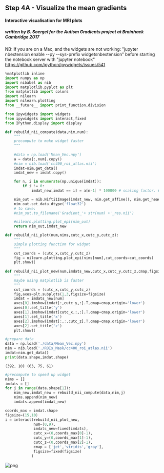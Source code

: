 
## Step 4A - Visualize the mean gradients

#### Interactive visualisation for MRI plots

#####  written by B. Soergel for the Autism Gradients project at Brainhack Cambridge 2017

NB: If you are on a Mac, and the widgets are not working:
"jupyter nbextension enable --py --sys-prefix widgetsnbextension"
before starting the notebook server with "jupyter notebook"
https://github.com/ipython/ipywidgets/issues/541


```python
%matplotlib inline
import numpy as np
import nibabel as nib
import matplotlib.pyplot as plt
from matplotlib import colors
import nilearn
import nilearn.plotting
from __future__ import print_function,division
```


```python
from ipywidgets import widgets
from ipywidgets import interact,fixed
from IPython.display import display
```


```python
def rebuild_nii_compute(data,nim,num):
    """
    precompute to make widget faster
    """
    
    #data = np.load('Mean_Vec.npy')
    a = data[:,num].copy()
    #nim = nib.load('cc400_roi_atlas.nii')
    imdat=nim.get_data()
    imdat_new = imdat.copy()

    for n, i in enumerate(np.unique(imdat)):
        if i != 0:
            imdat_new[imdat == i] = a[n-1] * 100000 # scaling factor. Could also try to get float values in nifti...

    nim_out = nib.Nifti1Image(imdat_new, nim.get_affine(), nim.get_header())
    nim_out.set_data_dtype('float32')
    # to save:
    #nim_out.to_filename('Gradient_'+ str(num) +'_res.nii')

    #nilearn.plotting.plot_epi(nim_out)
    return nim_out,imdat_new

def rebuild_nii_plot(num,nims,cutc_x,cutc_y,cutc_z):
    """
    simple plotting function for widget
    """
    cut_coords = (cutc_x,cutc_y,cutc_z)
    fig = nilearn.plotting.plot_epi(nims[num],cut_coords=cut_coords)
    plt.show()
    
def rebuild_nii_plot_new(num,imdats_new,cutc_x,cutc_y,cutc_z,cmap,figsize):
    """
    maybe using matplotlib is faster
    """
    cut_coords = (cutc_x,cutc_y,cutc_z)
    fig,axes=plt.subplots(1,3,figsize=figsize)
    imdat = imdats_new[num]
    axes[0].imshow(imdat[:,cutc_y,:].T,cmap=cmap,origin='lower')
    axes[0].set_title('y')
    axes[1].imshow(imdat[cutc_x,:,:].T,cmap=cmap,origin='lower')
    axes[1].set_title('x')
    axes[2].imshow(imdat[:,:,cutc_z].T,cmap=cmap,origin='lower')
    axes[2].set_title('z')
    plt.show()
```


```python
#prepare data
data = np.load('./data/Mean_Vec.npy')
nim = nib.load('./ROIs_Mask/cc400_roi_atlas.nii')
imdat=nim.get_data()
print(data.shape,imdat.shape)
```

    (392, 10) (63, 75, 61)



```python
#precompute to speed up widget
nims = []
imdats = []
for j in range(data.shape[1]):
    nim_new,imdat_new = rebuild_nii_compute(data,nim,j)
    nims.append(nim_new)
    imdats.append(imdat_new)
```


```python
coords_max = imdat.shape
figsize=(15,10)
i = interact(rebuild_nii_plot_new,
             num=(0,9),
             imdats_new=fixed(imdats),
             cutc_x=(0,coords_max[0]-1),
             cutc_y=(0,coords_max[1]-1),
             cutc_z=(0,coords_max[2]-1),
             cmap = ['jet','viridis','gray'],
             figsize=fixed(figsize)
            )
```


![png](output_6_0.png)



```python

```
